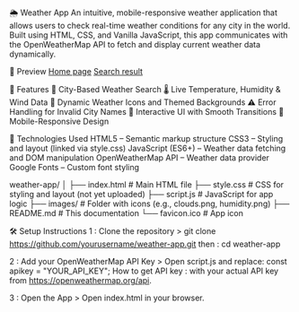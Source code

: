 🌦️ Weather App
An intuitive, mobile-responsive weather application that allows users to check real-time weather conditions for any city in the world. Built using HTML, CSS, and Vanilla JavaScript, this app communicates with the OpenWeatherMap API to fetch and display current weather data dynamically.

📸 Preview
[Home page](https://github.com/user-attachments/assets/9724b11e-7a4c-411c-ba39-11f194272502)
[Search result](https://github.com/user-attachments/assets/b3e0558e-9fc4-498b-9974-c6c7365223cd)


🚀 Features
🔎 City-Based Weather Search
🌡️ Live Temperature, Humidity & Wind Data
🎨 Dynamic Weather Icons and Themed Backgrounds
⚠️ Error Handling for Invalid City Names
🎯 Interactive UI with Smooth Transitions
📱 Mobile-Responsive Design


🧰 Technologies Used
HTML5 – Semantic markup structure
CSS3 – Styling and layout (linked via style.css)
JavaScript (ES6+) – Weather data fetching and DOM manipulation
OpenWeatherMap API – Weather data provider
Google Fonts – Custom font styling

weather-app/
│
├── index.html               # Main HTML file
├── style.css                # CSS for styling and layout (not yet uploaded)
├── script.js                # JavaScript for app logic
├── images/                  # Folder with icons (e.g., clouds.png, humidity.png)
├── README.md                # This documentation
└── favicon.ico              # App icon

🛠️ Setup Instructions
1 : Clone the repository >  git clone https://github.com/yourusername/weather-app.git
                  then : cd weather-app

2 : Add your OpenWeatherMap API Key > Open script.js and replace: const apikey = "YOUR_API_KEY";
How to get API key : with your actual API key from https://openweathermap.org/api.

3 : Open the App    > Open index.html in your browser.  

